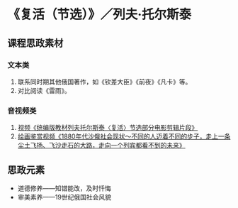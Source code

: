 # 《复活（节选）》／列夫·托尔斯泰

## 课程思政素材

### 文本类

1. 联系同时期其他俄国著作，如《钦差大臣》《前夜》《凡卡》等。
2. 对比阅读《雷雨》。

### 音视频类

1. [视频《统编版教材列夫托尔斯泰〈复活〉节选部分电影剪辑片段》](https://www.bilibili.com/video/av335789369/?vd_source=9dd28950c31bfacab6a9020e0908c63f)
2. [绘画鉴赏视频《1880年代沙俄社会现状～不同的人迈着不同的步子，走上一条尘土飞扬、飞沙走石的大路，走向一个列宾都看不到的未来》](https://www.bilibili.com/video/BV1y44y1X75a/?spm_id_from=333.337.search-card.all.click&vd_source=9dd28950c31bfacab6a9020e0908c63f)

## 思政元素

- 道德修养——知错能改，及时忏悔
- 审美素养——19世纪俄国社会风貌

